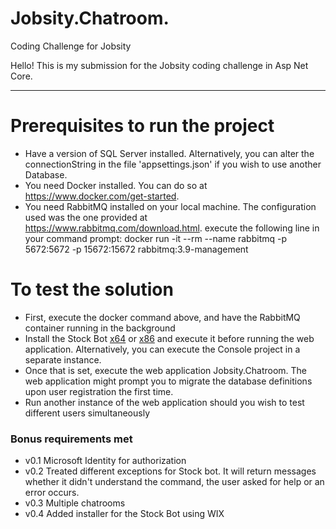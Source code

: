 # Jobsity.Chatroom.
Coding Challenge for Jobsity

Hello! This is my submission for the Jobsity coding challenge in Asp Net Core.

-------------------------------------------------------------------------------------------------

# Prerequisites to run the project
- Have a version of SQL Server installed. Alternatively, you can  alter the connectionString in the file 'appsettings.json' if you wish to use another Database.
- You need Docker installed. You can do so at https://www.docker.com/get-started.
- You need RabbitMQ installed on your local machine. The configuration used was the one provided at https://www.rabbitmq.com/download.html. 
  execute the following line in your command prompt: docker run -it --rm --name rabbitmq -p 5672:5672 -p 15672:15672 rabbitmq:3.9-management

# To test the solution
- First, execute the docker command above, and have the RabbitMQ container running in the background
- Install the Stock Bot <a href="https://drive.google.com/file/d/1DYbNqeHhC78SeihF_5iHgDYNNP2hZBvR/view?usp=sharing ">x64</a> or <a href="https://drive.google.com/file/d/14juKqatI69KpuhBbIFQx5g9wbzxcd0x2/view?usp=sharing">x86</a> and execute it before running the web application. Alternatively, you can execute the Console project in a separate instance.
- Once that is set, execute the web application Jobsity.Chatroom. The web application might prompt you to migrate the database definitions upon user registration the first time.
- Run another instance of the web application should you wish to test different users simultaneously


### Bonus requirements met
- v0.1 Microsoft Identity for authorization
- v0.2 Treated different exceptions for Stock bot. It will return messages whether it didn't understand the command, the user asked for help or an error occurs.
- v0.3 Multiple chatrooms
- v0.4 Added installer for the Stock Bot using WIX
